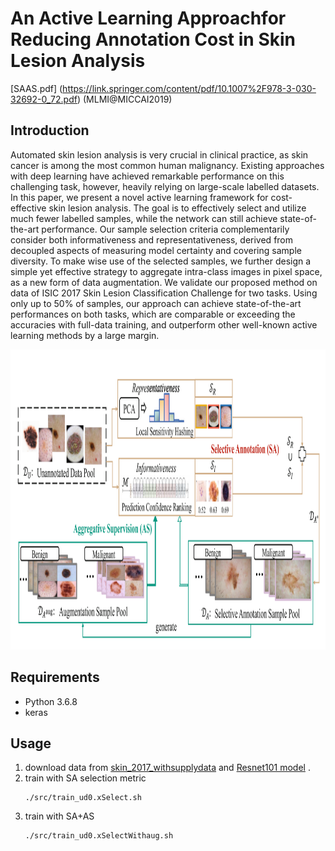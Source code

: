 # An Active Learning Approachfor Reducing Annotation Cost in Skin Lesion Analysis
[SAAS.pdf] (https://link.springer.com/content/pdf/10.1007%2F978-3-030-32692-0_72.pdf) (MLMI@MICCAI2019)
## Introduction
Automated skin lesion analysis is very crucial in clinical practice, as skin cancer is among the most common human malignancy. Existing approaches with deep learning have achieved remarkable performance on this challenging task, however, heavily relying on large-scale labelled datasets. In this paper, we present a novel active learning framework for cost-effective skin lesion analysis. The goal is to effectively select and utilize much fewer labelled samples, while the network can still achieve state-of-the-art performance. Our sample selection criteria complementarily consider both informativeness and representativeness, derived from decoupled aspects of measuring model certainty and covering sample diversity. To make wise use of the selected samples, we further design a simple yet effective strategy to aggregate intra-class images in pixel space, as a new form of data augmentation. We validate our proposed method on data of ISIC 2017 Skin Lesion Classification Challenge for two tasks. Using only up to 50% of samples, our approach can achieve state-of-the-art performances on both tasks, which are comparable or exceeding the accuracies with full-data training, and outperform other well-known active learning methods by a large margin.
<td><img src="Screenshot from 2020-07-17 04-17-00.png" width=960 height=480></td>

## Requirements
- Python 3.6.8
- keras 
## Usage
1.  download data from [skin_2017_withsupplydata](https://drive.google.com/drive/folders/1YfxFQb75elllGRv4EL0TNguU7Y3sTAdH?usp=sharing) and [Resnet101 model](https://drive.google.com/drive/folders/1cm2Box2XJmspzoIIMqXIbWNhNeXrK9b_?usp=sharing) .
2.  train with SA selection metric
    ```
    ./src/train_ud0.xSelect.sh 
    ```
3.  train with SA+AS 
    ```
    ./src/train_ud0.xSelectWithaug.sh 
    ```
